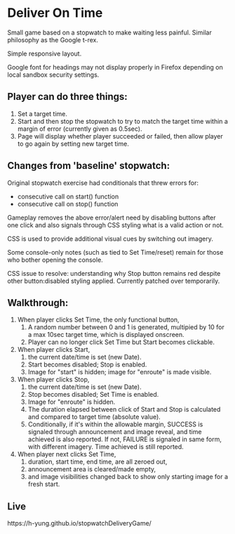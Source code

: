 # Deliver On Time
Small game based on a stopwatch to make waiting less painful. Similar philosophy as the Google t-rex.

Simple responsive layout.

Google font for headings may not display properly in Firefox depending on local sandbox security settings.

<h2>Player can do three things:</h2>
<ol>
	<li> Set a target time.</li>
	<li>Start and then stop the stopwatch to try to match the target time within a margin of error (currently given as 0.5sec).</li>
	<li>Page will display whether player succeeded or failed, then allow player to go again by setting new target time.</li>
</ol>

<h2>Changes from 'baseline' stopwatch:</h2>

<p>Original stopwatch exercise had conditionals that threw errors for:</p>
<ul>
	<li>consecutive call on start() function</li>
	<li>consecutive call on stop() function</li>
</ul>
<p>Gameplay removes the above error/alert need by disabling buttons after one click and also signals through CSS styling what is a valid action or not.</p>

<p>CSS is used to provide additional visual cues by switching out imagery.</p>

<p>Some console-only notes (such as tied to <span>Set Time</span>/reset) remain for those who bother opening the console.</p>

<p>CSS issue to resolve: understanding why <span>Stop</span> button remains red despite other button:disabled styling applied. Currently patched over temporarily.</p>

<h2>Walkthrough:</h2>

<ol>
	<li>When player clicks <span>Set Time</span>, the only functional button,
		<ol>
			<li>A random number between 0 and 1 is generated, multipied by 10 for a max 10sec target time, which is displayed onscreen.</li>
			<li>Player can no longer click <span>Set Time</span> but <span>Start</span> becomes clickable.</li>
		</ol>
	</li>
	<li>When player clicks <span>Start</span>, 
		<ol>
			<li>the current date/time is set (new Date).</li>
			<li><span>Start</span> becomes disabled; <span>Stop</span> is enabled.</li>
			<li>Image for "start" is hidden; image for "enroute" is made visible.</li>
		</ol>
	</li>
	<li>When player clicks <span>Stop</span>, 
		<ol>
			<li>the current date/time is set (new Date).</li>
			<li><span>Stop</span> becomes disabled; <span>Set Time</span> is enabled.</li>
			<li>Image for "enroute" is hidden.</li>
			<li>The duration elapsed between click of <span>Start</span> and <span>Stop</span> is calculated and compared to target time (absolute value).</li>
			<li>Conditionally, if it's within the allowable margin, SUCCESS is signaled through announcement and image reveal, and time achieved is also reported. If not, FAILURE is signaled in same form, with different imagery. Time achieved is still reported.</li>
		</ol>
	<li>When player next clicks <span>Set Time</span>,
		<ol>
			<li>duration, start time, end time, are all zeroed out,</li>
			<li>announcement area is cleared/made empty,</li>
			<li>and image visibilities changed back to show only starting image for a fresh start.</li>
		</ol>
	</li>
</ol>

<h2>Live</h2>
<p>https://h-yung.github.io/stopwatchDeliveryGame/</p>
